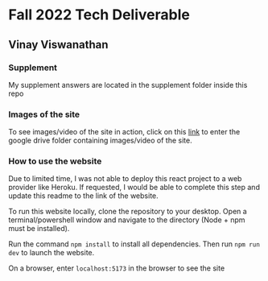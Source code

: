 # Fall 2022 Tech Deliverable

## Vinay Viswanathan

### Supplement

My supplement answers are located in the supplement folder inside this repo

### Images of the site

To see images/video of the site in action, click on this [link](https://drive.google.com/drive/folders/1o_iVpiXDocETW_yLv-0vQ5i1OcC8IzfX?usp=sharing) to enter the google drive folder containing images/video of the site.

### How to use the website

Due to limited time, I was not able to deploy this react project to a web provider like Heroku. If requested, I would be able to complete this step and update this readme to the link of the website.

To run this website locally, clone the repository to your desktop. Open a terminal/powershell window and navigate to the directory (Node + npm must be installed).

Run the command `npm install` to install all dependencies. Then run `npm run dev` to launch the website.

On a browser, enter `localhost:5173` in the browser to see the site
